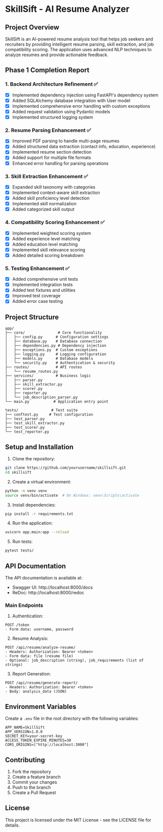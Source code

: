 # SkillSift - AI Resume Analyzer

## Project Overview
SkillSift is an AI-powered resume analysis tool that helps job seekers and recruiters by providing intelligent resume parsing, skill extraction, and job compatibility scoring. The application uses advanced NLP techniques to analyze resumes and provide actionable feedback.

## Phase 1 Completion Report

### 1. Backend Architecture Refinement ✅
- [x] Implemented dependency injection using FastAPI's dependency system
- [x] Added SQLAlchemy database integration with User model
- [x] Implemented comprehensive error handling with custom exceptions
- [x] Added request validation using Pydantic models
- [x] Implemented structured logging system

### 2. Resume Parsing Enhancement ✅
- [x] Improved PDF parsing to handle multi-page resumes
- [x] Added structured data extraction (contact info, education, experience)
- [x] Implemented resume section detection
- [x] Added support for multiple file formats
- [x] Enhanced error handling for parsing operations

### 3. Skill Extraction Enhancement ✅
- [x] Expanded skill taxonomy with categories
- [x] Implemented context-aware skill extraction
- [x] Added skill proficiency level detection
- [x] Implemented skill normalization
- [x] Added categorized skill output

### 4. Compatibility Scoring Enhancement ✅
- [x] Implemented weighted scoring system
- [x] Added experience level matching
- [x] Added education level matching
- [x] Implemented skill relevance scoring
- [x] Added detailed scoring breakdown

### 5. Testing Enhancement ✅
- [x] Added comprehensive unit tests
- [x] Implemented integration tests
- [x] Added test fixtures and utilities
- [x] Improved test coverage
- [x] Added error case testing

## Project Structure
```
app/
├── core/               # Core functionality
│   ├── config.py      # Configuration settings
│   ├── database.py    # Database connection
│   ├── dependencies.py # Dependency injection
│   ├── exceptions.py  # Custom exceptions
│   ├── logging.py     # Logging configuration
│   ├── models.py      # Database models
│   └── security.py    # Authentication & security
├── routes/            # API routes
│   └── resume_routes.py
├── services/          # Business logic
│   ├── parser.py
│   ├── skill_extractor.py
│   ├── scorer.py
│   ├── reporter.py
│   └── job_description_parser.py
└── main.py           # Application entry point

tests/               # Test suite
├── conftest.py     # Test configuration
├── test_parser.py
├── test_skill_extractor.py
├── test_scorer.py
└── test_reporter.py
```

## Setup and Installation

1. Clone the repository:
```bash
git clone https://github.com/yourusername/skillsift.git
cd skillsift
```

2. Create a virtual environment:
```bash
python -m venv venv
source venv/bin/activate  # On Windows: venv\Scripts\activate
```

3. Install dependencies:
```bash
pip install -r requirements.txt
```

4. Run the application:
```bash
uvicorn app.main:app --reload
```

5. Run tests:
```bash
pytest tests/
```

## API Documentation

The API documentation is available at:
- Swagger UI: http://localhost:8000/docs
- ReDoc: http://localhost:8000/redoc

### Main Endpoints

1. Authentication:
```
POST /token
- Form data: username, password
```

2. Resume Analysis:
```
POST /api/resume/analyze-resume/
- Headers: Authorization: Bearer <token>
- Form data: file (resume file)
- Optional: job_description (string), job_requirements (list of strings)
```

3. Report Generation:
```
POST /api/resume/generate-report/
- Headers: Authorization: Bearer <token>
- Body: analysis_data (JSON)
```

## Environment Variables

Create a `.env` file in the root directory with the following variables:
```
APP_NAME=SkillSift
APP_VERSION=1.0.0
SECRET_KEY=your-secret-key
ACCESS_TOKEN_EXPIRE_MINUTES=30
CORS_ORIGINS=["http://localhost:3000"]
```

## Contributing

1. Fork the repository
2. Create a feature branch
3. Commit your changes
4. Push to the branch
5. Create a Pull Request

## License

This project is licensed under the MIT License - see the LICENSE file for details. 